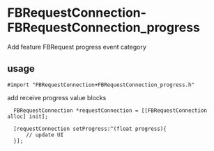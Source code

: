 FBRequestConnection-FBRequestConnection_progress
================================================

Add feature FBRequest progress event category


usage
----


```objc
#import "FBRequestConnection+FBRequestConnection_progress.h"
```

add receive progress value blocks 
```objc
  FBRequestConnection *requestConnection = [[FBRequestConnection alloc] init];

  [requestConnection setProgress:^(float progress){
      // update UI 
  }];

```
